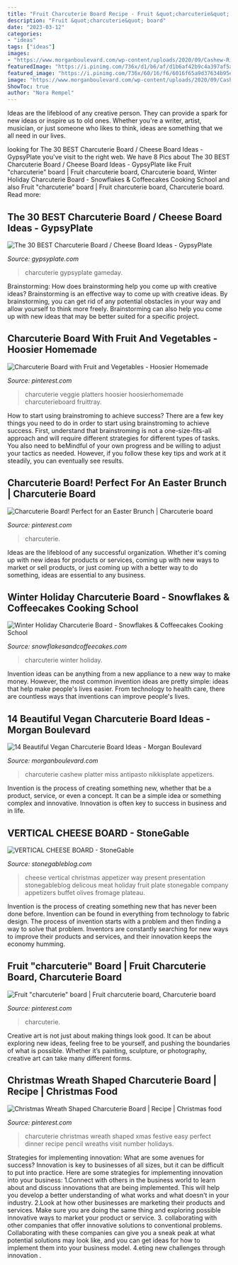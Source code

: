 ```yaml
---
title: "Fruit Charcuterie Board Recipe - Fruit &quot;charcuterie&quot; Board"
description: "Fruit &quot;charcuterie&quot; board"
date: "2023-03-12"
categories:
- "ideas"
tags: ["ideas"]
images:
- "https://www.morganboulevard.com/wp-content/uploads/2020/09/Cashew-Ricotta-Cheese-Charcuterie-Board-1106x1536.jpg"
featuredImage: "https://i.pinimg.com/736x/d1/b6/af/d1b6af42b9c4a397af5ae3f7502ce3db.jpg"
featured_image: "https://i.pinimg.com/736x/60/16/f6/6016f65a9d37634b95e3b4a405d0cc27.jpg"
image: "https://www.morganboulevard.com/wp-content/uploads/2020/09/Cashew-Ricotta-Cheese-Charcuterie-Board-1106x1536.jpg"
ShowToc: true
author: "Nora Rempel"
---
```



Ideas are the lifeblood of any creative person. They can provide a spark for new ideas or inspire us to old ones. Whether you're a writer, artist, musician, or just someone who likes to think, ideas are something that we all need in our lives.

	

		
looking for The 30 BEST Charcuterie Board / Cheese Board Ideas - GypsyPlate you've visit to the right web. We have 8 Pics about The 30 BEST Charcuterie Board / Cheese Board Ideas - GypsyPlate like Fruit &quot;charcuterie&quot; board | Fruit charcuterie board, Charcuterie board, Winter Holiday Charcuterie Board - Snowflakes &amp; Coffeecakes Cooking School and also Fruit &quot;charcuterie&quot; board | Fruit charcuterie board, Charcuterie board. Read more:
		
    
## The 30 BEST Charcuterie Board / Cheese Board Ideas - GypsyPlate

<img loading=lazy src="https://gypsyplate.com/wp-content/uploads/2021/07/game-day-charcuterie-board-2-768x1070.jpg" onerror="this.onerror=null;this.src='https://tse3.mm.bing.net/th?id=OIP.yLc6DRow7Z2pW9gtrkcoFQHaKU&amp;pid=15.1';" alt="The 30 BEST Charcuterie Board / Cheese Board Ideas - GypsyPlate">

_Source: gypsyplate.com_

>charcuterie gypsyplate gameday. 

	

Brainstorming: How does brainstorming help you come up with creative ideas?
Brainstorming is an effective way to come up with creative ideas. By brainstorming, you can get rid of any potential obstacles in your way and allow yourself to think more freely. Brainstorming can also help you come up with new ideas that may be better suited for a specific project.

    
## Charcuterie Board With Fruit And Vegetables - Hoosier Homemade

<img loading=lazy src="https://i.pinimg.com/736x/d1/b6/af/d1b6af42b9c4a397af5ae3f7502ce3db.jpg" onerror="this.onerror=null;this.src='https://tse4.mm.bing.net/th?id=OIP.kUbV2qP__Q3tlILG7AXnsgHaLH&amp;pid=15.1';" alt="Charcuterie Board with Fruit and Vegetables - Hoosier Homemade">

_Source: pinterest.com_

>charcuterie veggie platters hoosier hoosierhomemade charcuterieboard fruittray. 

	

How to start using brainstroming to achieve success?
There are a few key things you need to do in order to start using brainstroming to achieve success. First, understand that brainstroming is not a one-size-fits-all approach and will require different strategies for different types of tasks. You also need to beMindful of your own progress and be willing to adjust your tactics as needed. However, if you follow these key tips and work at it steadily, you can eventually see results.

    
## Charcuterie Board! Perfect For An Easter Brunch | Charcuterie Board

<img loading=lazy src="https://i.pinimg.com/736x/f0/d1/0b/f0d10bc0ea26517eb6373147b82ba394.jpg" onerror="this.onerror=null;this.src='https://tse1.mm.bing.net/th?id=OIP.R4YEcjjM5LRLFo9UUWGpbQHaKW&amp;pid=15.1';" alt="Charcuterie Board! Perfect for an Easter Brunch | Charcuterie board">

_Source: pinterest.com_

>charcuterie. 

	

Ideas are the lifeblood of any successful organization. Whether it's coming up with new ideas for products or services, coming up with new ways to market or sell products, or just coming up with a better way to do something, ideas are essential to any business.

    
## Winter Holiday Charcuterie Board - Snowflakes &amp; Coffeecakes Cooking School

<img loading=lazy src="http://www.snowflakesandcoffeecakes.com/uploads/4/9/7/7/497710/img-6428-rev_orig.jpg" onerror="this.onerror=null;this.src='https://tse4.mm.bing.net/th?id=OIP.zrdomKXlvwIm5kvG5sCnawHaLH&amp;pid=15.1';" alt="Winter Holiday Charcuterie Board - Snowflakes &amp; Coffeecakes Cooking School">

_Source: snowflakesandcoffeecakes.com_

>charcuterie winter holiday. 

	

Invention ideas can be anything from a new appliance to a new way to make money. However, the most common invention ideas are pretty simple: ideas that help make people's lives easier. From technology to health care, there are countless ways that inventions can improve people's lives.

    
## 14 Beautiful Vegan Charcuterie Board Ideas - Morgan Boulevard

<img loading=lazy src="https://www.morganboulevard.com/wp-content/uploads/2020/09/Cashew-Ricotta-Cheese-Charcuterie-Board-1106x1536.jpg" onerror="this.onerror=null;this.src='https://tse2.mm.bing.net/th?id=OIP.SfIFSjnFvNrlWTKH6oRNqwHaKS&amp;pid=15.1';" alt="14 Beautiful Vegan Charcuterie Board Ideas - Morgan Boulevard">

_Source: morganboulevard.com_

>charcuterie cashew platter miss antipasto nikkisplate appetizers. 

	

Invention is the process of creating something new, whether that be a product, service, or even a concept. It can be a simple idea or something complex and innovative. Innovation is often key to success in business and in life.

    
## VERTICAL CHEESE BOARD - StoneGable

<img loading=lazy src="http://www.stonegableblog.com/wp-content/uploads/2014/12/VERTICAL-CHEESE-BOARD-a-beautiful-and-delicous-way-to-present-this-appetizer-stonegableblog.com_.jpg" onerror="this.onerror=null;this.src='https://tse3.mm.bing.net/th?id=OIP.ULkdAeCInkSPeux2SdMtjgHaLL&amp;pid=15.1';" alt="VERTICAL CHEESE BOARD - StoneGable">

_Source: stonegableblog.com_

>cheese vertical christmas appetizer way present presentation stonegableblog delicous meat holiday fruit plate stonegable company appetizers buffet olives fromage plateau. 

	

Invention is the process of creating something new that has never been done before. Invention can be found in everything from technology to fabric design. The process of invention starts with a problem and then finding a way to solve that problem. Inventors are constantly searching for new ways to improve their products and services, and their innovation keeps the economy humming.

    
## Fruit &quot;charcuterie&quot; Board | Fruit Charcuterie Board, Charcuterie Board

<img loading=lazy src="https://i.pinimg.com/736x/60/16/f6/6016f65a9d37634b95e3b4a405d0cc27.jpg" onerror="this.onerror=null;this.src='https://tse1.mm.bing.net/th?id=OIP.3au4_WJqhcgJ9P8QV6duBgHaIc&amp;pid=15.1';" alt="Fruit &quot;charcuterie&quot; board | Fruit charcuterie board, Charcuterie board">

_Source: pinterest.com_

>charcuterie. 

	

Creative art is not just about making things look good. It can be about exploring new ideas, feeling free to be yourself, and pushing the boundaries of what is possible. Whether it’s painting, sculpture, or photography, creative art can take many different forms.

    
## Christmas Wreath Shaped Charcuterie Board | Recipe | Christmas Food

<img loading=lazy src="https://i.pinimg.com/736x/10/4a/5e/104a5e1711024bb810c7bb584363e0fd.jpg" onerror="this.onerror=null;this.src='https://tse3.mm.bing.net/th?id=OIP.MaP1-KliaTvYgKfFYC1ErAHaLH&amp;pid=15.1';" alt="Christmas Wreath Shaped Charcuterie Board | Recipe | Christmas food">

_Source: pinterest.com_

>charcuterie christmas wreath shaped xmas festive easy perfect dinner recipe pencil wreaths visit number holidays. 

	

Strategies for implementing innovation: What are some avenues for success?
Innovation is key to businesses of all sizes, but it can be difficult to put into practice. Here are some strategies for implementing innovation into your business:
1.Connect with others in the business world to learn about and discuss innovations that are being implemented. This will help you develop a better understanding of what works and what doesn't in your industry.
2.Look at how other businesses are marketing their products and services. Make sure you are doing the same thing and exploring possible innovative ways to market your product or service.
3. collaborating with other companies that offer innovative solutions to conventional problems. Collaborating with these companies can give you a sneak peak at what potential solutions may look like, and you can get ideas for how to implement them into your business model.
4.eting new challenges through innovation .

